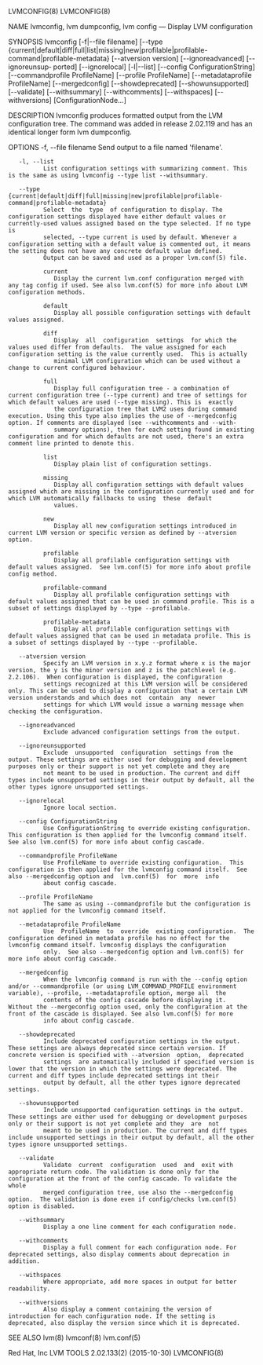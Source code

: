 LVMCONFIG(8)                                                                                                                                                                                 LVMCONFIG(8)

NAME
       lvmconfig, lvm dumpconfig, lvm config — Display LVM configuration

SYNOPSIS
       lvmconfig  [-f|--file  filename]  [--type  {current|default|diff|full|list|missing|new|profilable|profilable-command|profilable-metadata} [--atversion version] [--ignoreadvanced] [--ignoreunsup‐
       ported] [--ignorelocal] [-l|--list] [--config ConfigurationString] [--commandprofile ProfileName] [--profile  ProfileName]  [--metadataprofile  ProfileName]  [--mergedconfig]  [--showdeprecated]
       [--showunsupported] [--validate] [--withsummary] [--withcomments] [--withspaces] [--withversions] [ConfigurationNode...]

DESCRIPTION
       lvmconfig produces formatted output from the LVM configuration tree.  The command was added in release 2.02.119 and has an identical longer form lvm dumpconfig.

OPTIONS
       -f, --file filename
              Send output to a file named 'filename'.

       -l, --list
              List configuration settings with summarizing comment. This is the same as using lvmconfig --type list --withsummary.

       --type {current|default|diff|full|missing|new|profilable|profilable-command|profilable-metadata}
              Select  the  type  of configuration to display. The configuration settings displayed have either default values or currently-used values assigned based on the type selected. If no type is
              selected, --type current is used by default. Whenever a configuration setting with a default value is commented out, it means the setting does not have any concrete default value defined.
              Output can be saved and used as a proper lvm.conf(5) file.

              current
                 Display the current lvm.conf configuration merged with any tag config if used. See also lvm.conf(5) for more info about LVM configuration methods.

              default
                 Display all possible configuration settings with default values assigned.

              diff
                 Display  all  configuration  settings  for which the values used differ from defaults.  The value assigned for each configuration setting is the value currently used.  This is actually
                 minimal LVM configuration which can be used without a change to current configured behaviour.

              full
                 Display full configuration tree - a combination of current configuration tree (--type current) and tree of settings for which default values are used (--type missing). This is  exactly
                 the configuration tree that LVM2 uses during command execution. Using this type also implies the use of --mergedconfig option. If comments are displayed (see --withcomments and --with‐
                 summary options), then for each setting found in existing configuration and for which defaults are not used, there's an extra comment line printed to denote this.

              list
                 Display plain list of configuration settings.

              missing
                 Display all configuration settings with default values assigned which are missing in the configuration currently used and for which LVM automatically fallbacks to using  these  default
                 values.

              new
                 Display all new configuration settings introduced in current LVM version or specific version as defined by --atversion option.

              profilable
                 Display all profilable configuration settings with default values assigned.  See lvm.conf(5) for more info about profile config method.

              profilable-command
                 Display all profilable configuration settings with default values assigned that can be used in command profile. This is a subset of settings displayed by --type --profilable.

              profilable-metadata
                 Display all profilable configuration settings with default values assigned that can be used in metadata profile. This is a subset of settings displayed by --type --profilable.

       --atversion version
              Specify an LVM version in x.y.z format where x is the major version, the y is the minor version and z is the patchlevel (e.g. 2.2.106).  When configuration is displayed, the configuration
              settings recognized at this LVM version will be considered only. This can be used to display a configuration that a certain LVM version understands and which does not  contain  any  newer
              settings for which LVM would issue a warning message when checking the configuration.

       --ignoreadvanced
              Exclude advanced configuration settings from the output.

       --ignoreunsupported
              Exclude  unsupported  configuration  settings from the output. These settings are either used for debugging and development purposes only or their support is not yet complete and they are
              not meant to be used in production. The current and diff types include unsupported settings in their output by default, all the other types ignore unsupported settings.

       --ignorelocal
              Ignore local section.

       --config ConfigurationString
              Use ConfigurationString to override existing configuration.  This configuration is then applied for the lvmconfig command itself.  See also lvm.conf(5) for more info about config cascade.

       --commandprofile ProfileName
              Use ProfileName to override existing configuration.  This configuration is then applied for the lvmconfig command itself.  See also --mergedconfig option and  lvm.conf(5)  for  more  info
              about config cascade.

       --profile ProfileName
              The same as using --commandprofile but the configuration is not applied for the lvmconfig command itself.

       --metadataprofile ProfileName
              Use  ProfileName  to  override  existing configuration.  The configuration defined in metadata profile has no effect for the lvmconfig command itself. lvmconfig displays the configuration
              only.  See also --mergedconfig option and lvm.conf(5) for more info about config cascade.

       --mergedconfig
              When the lvmconfig command is run with the --config option and/or --commandprofile (or using LVM_COMMAND_PROFILE environment variable), --profile, --metadataprofile option, merge all  the
              contents of the config cascade before displaying it.  Without the --mergeconfig option used, only the configuration at the front of the cascade is displayed. See also lvm.conf(5) for more
              info about config cascade.

       --showdeprecated
              Include deprecated configuration settings in the output. These settings are always deprecated since certain version. If concrete version is specified with --atversion  option,  deprecated
              settings  are automatically included if specified version is lower that the version in which the settings were deprecated. The current and diff types include deprecated settings int their
              output by default, all the other types ignore deprecated settings.

       --showunsupported
              Include unsupported configuration settings in the output. These settings are either used for debugging or development purposes only or their support is not yet complete and they  are  not
              meant to be used in production. The current and diff types include unsupported settings in their output by default, all the other types ignore unsupported settings.

       --validate
              Validate  current  configuration  used  and  exit with appropriate return code. The validation is done only for the configuration at the front of the config cascade. To validate the whole
              merged configuration tree, use also the --mergedconfig option.  The validation is done even if config/checks lvm.conf(5) option is disabled.

       --withsummary
              Display a one line comment for each configuration node.

       --withcomments
              Display a full comment for each configuration node. For deprecated settings, also display comments about deprecation in addition.

       --withspaces
              Where appropriate, add more spaces in output for better readability.

       --withversions
              Also display a comment containing the version of introduction for each configuration node. If the setting is deprecated, also display the version since which it is deprecated.

SEE ALSO
       lvm(8) lvmconf(8) lvm.conf(5)

Red Hat, Inc                                                                        LVM TOOLS 2.02.133(2) (2015-10-30)                                                                       LVMCONFIG(8)
